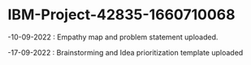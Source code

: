 # IBM-Project-42835-1660710068

-10-09-2022 : Empathy map and problem statement uploaded.

-17-09-2022 : Brainstorming and Idea prioritization template uploaded
